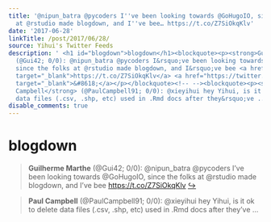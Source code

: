 ```yaml
---
title: '@nipun_batra @pycoders I''ve been looking towards @GoHugoIO, since the folks
  at @rstudio made blogdown, and I''ve bee… https://t.co/Z7SiOkqKlv'
date: '2017-06-28'
linkTitle: /post/2017/06/28/
source: Yihui's Twitter Feeds
description: ' <h1 id="blogdown">blogdown</h1><blockquote><p><strong>Guilherme Marthe</strong>
  (@Gui42; 0/0): @nipun_batra @pycoders I&rsquo;ve been looking towards @GoHugoIO,
  since the folks at @rstudio made blogdown, and I&rsquo;ve bee <a href="https://t.co/Z7SiOkqKlv"
  target="_blank">https://t.co/Z7SiOkqKlv</a> <a href="https://twitter.com/xieyihui/status/880156842999107584"
  target="_blank">&#8618;</a></p></blockquote><!-- --><blockquote><p><strong>Paul
  Campbell</strong> (@PaulCampbell91; 0/0): @xieyihui hey Yihui, is it ok to delete
  data files (.csv, .shp, etc) used in .Rmd docs after they&rsquo;ve ...'
disable_comments: true
---
```

 <h1 id="blogdown">blogdown</h1><blockquote><p><strong>Guilherme Marthe</strong> (@Gui42; 0/0): @nipun_batra @pycoders I&rsquo;ve been looking towards @GoHugoIO, since the folks at @rstudio made blogdown, and I&rsquo;ve bee <a href="https://t.co/Z7SiOkqKlv" target="_blank">https://t.co/Z7SiOkqKlv</a> <a href="https://twitter.com/xieyihui/status/880156842999107584" target="_blank">&#8618;</a></p></blockquote><!-- --><blockquote><p><strong>Paul Campbell</strong> (@PaulCampbell91; 0/0): @xieyihui hey Yihui, is it ok to delete data files (.csv, .shp, etc) used in .Rmd docs after they&rsquo;ve ...